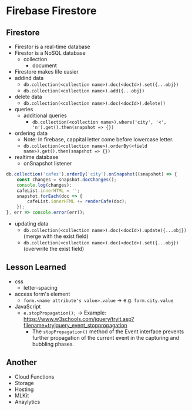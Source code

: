 # Firebase Firestore

## Firestore
- Firestor is a real-time database
- Firestor is a NoSQL database
	- collection
		- document
- Firestore makes life easier
- addind data
	- `db.collection(<collection name>).doc(<docId>).set({...obj})`
	- `db.collection(<collection name>).add({...obj})`
- delete data
	- `db.collection(<collection name>).doc(<docId>).delete()`
- queries
	- additional queries
		- `db.collection(<collection name>).where('city', '<', 'n').get().then(snapshot => {})`
- ordering data
	- Note: In firebase, cappital letter come before lowercase letter.
	- `db.collection(<collection name>).orderBy(<field name>).get().then(snapshot => {})`
- realtime database
	- onSnapshot listener
```JavaScript
db.collection('cafes').orderBy('city').onSnapshot((snapshot) => {
	const changes = snapshot.docChanges();
	console.log(changes);
	cafeList.innerHTML = '';
	snapshot.forEach(doc => {
		cafeList.innerHTML += renderCafe(doc);
	});
}, err => console.error(err));
```
- updating data
	- `db.collection(<collection name>).doc(<docId>).update({...obj})` (merge with the exist field)
	- `db.collection(<collection name>).doc(<docId>).set({...obj})` (overwrite the exist field)

## Lesson Learned
- css
	- letter-spacing
- access form's element
	- `form.<name attribute's value>.value` -> e.g. `form.city.value`
- JavaScript
	- `e.stopPropagation();` -> Example: https://www.w3schools.com/jquery/tryit.asp?filename=tryjquery_event_stoppropagation
		- The `stopPropagation()` method of the Event interface prevents further propagation of the current event in the capturing and bubbling phases.

## Another
- Cloud Functions
- Storage
- Hosting
- MLKit
- Anaylytics